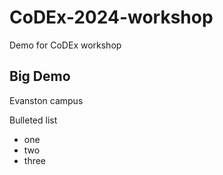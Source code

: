 # CoDEx-2024-workshop
Demo for CoDEx workshop

## Big Demo

Evanston campus

Bulleted list
* one
* two
* three
